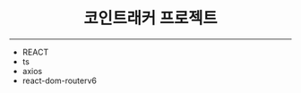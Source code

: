 <h1 align="center">코인트래커 프로젝트</h1>
<hr/>

<ul>
  <li>REACT</li>
  <li>ts</li>
  <li>axios</li>
  <li>react-dom-routerv6</li>
</ul>